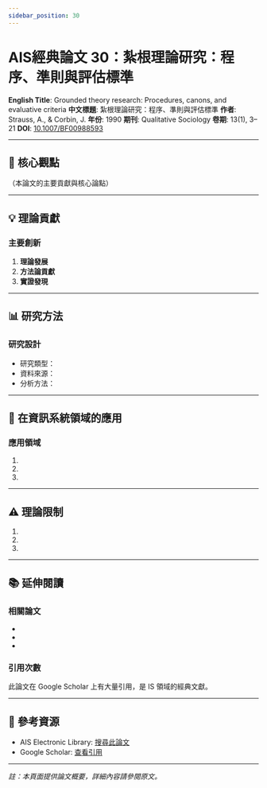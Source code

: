```yaml
---
sidebar_position: 30
---
```


# AIS經典論文 30：紮根理論研究：程序、準則與評估標準

**English Title**: Grounded theory research: Procedures, canons, and evaluative criteria
**中文標題**: 紮根理論研究：程序、準則與評估標準
**作者**: Strauss, A., & Corbin, J.
**年份**: 1990
**期刊**: Qualitative Sociology
**卷期**: 13(1), 3–21
**DOI**: [10.1007/BF00988593](https://doi.org/10.1007/BF00988593)

---

## 📌 核心觀點

（本論文的主要貢獻與核心論點）

---

## 💡 理論貢獻

### 主要創新

1. **理論發展**
2. **方法論貢獻**
3. **實證發現**

---

## 📊 研究方法

### 研究設計

- 研究類型：
- 資料來源：
- 分析方法：

---

## 🎯 在資訊系統領域的應用

### 應用領域

1.
2.
3.

---

## ⚠️ 理論限制

1.
2.
3.

---

## 📚 延伸閱讀

### 相關論文

-
-
-

### 引用次數

此論文在 Google Scholar 上有大量引用，是 IS 領域的經典文獻。

---

## 🔗 參考資源

- AIS Electronic Library: [搜尋此論文](https://aisel.aisnet.org/)
- Google Scholar: [查看引用](https://scholar.google.com/)

---

*註：本頁面提供論文概要，詳細內容請參閱原文。*
